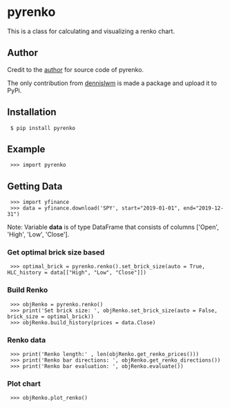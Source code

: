 # pyrenko

This is a class for calculating and visualizing a renko chart.

## Author

Credit to the [author](https://github.com/lamres/renko_trend_following_strategy_catalyst) for source code of pyrenko.

The only contribution from [dennislwm](https://github.com/dennislwm/pyrenko) is made a package and upload it to PyPi.

## Installation

     $ pip install pyrenko

## Example

     >>> import pyrenko

## Getting Data

     >>> import yfinance
     >>> data = yfinance.download('SPY', start="2019-01-01", end="2019-12-31")

Note: Variable **data** is of type DataFrame that consists of columns ['Open', 'High', 'Low', 'Close'].

### Get optimal brick size based

     >>> optimal_brick = pyrenko.renko().set_brick_size(auto = True, HLC_history = data[["High", "Low", "Close"]])

### Build Renko  

     >>> objRenko = pyrenko.renko()
     >>> print('Set brick size: ', objRenko.set_brick_size(auto = False, brick_size = optimal_brick))
     >>> objRenko.build_history(prices = data.Close)

### Renko data

     >>> print('Renko length:' , len(objRenko.get_renko_prices()))
     >>> print('Renko bar directions: ', objRenko.get_renko_directions())
     >>> print('Renko bar evaluation: ', objRenko.evaluate())

### Plot chart

     >>> objRenko.plot_renko()
